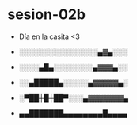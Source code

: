 # sesion-02b

- Día en la casita <3

- ░░░░░░░░░░░░░░░░▄▓▄░░░
- ░░░░▄█▄░░░░░░░░▄▓▓▓▄░░
- ░░▄█████▄░░░░░▄▓▓▓▓▓▄░
- ░▀██┼█┼██▀░░░▄▓▓▓▓▓▓▓▄
- ▄▄███████▄▄▄▄▄▄▄▄█▄▄▄▄
